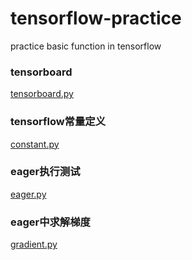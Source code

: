 # tensorflow-practice
practice basic function in tensorflow

### tensorboard
[tensorboard.py](https://github.com/Tina-ZJ/tensorflow-practice/blob/main/tensorboard.py)
### tensorflow常量定义
[constant.py](https://github.com/Tina-ZJ/tensorflow-practice/blob/main/constant.py)
### eager执行测试
[eager.py](https://github.com/Tina-ZJ/tensorflow-practice/blob/main/eager.py)
### eager中求解梯度
[gradient.py](https://github.com/Tina-ZJ/tensorflow-practice/blob/main/gradient.py)
